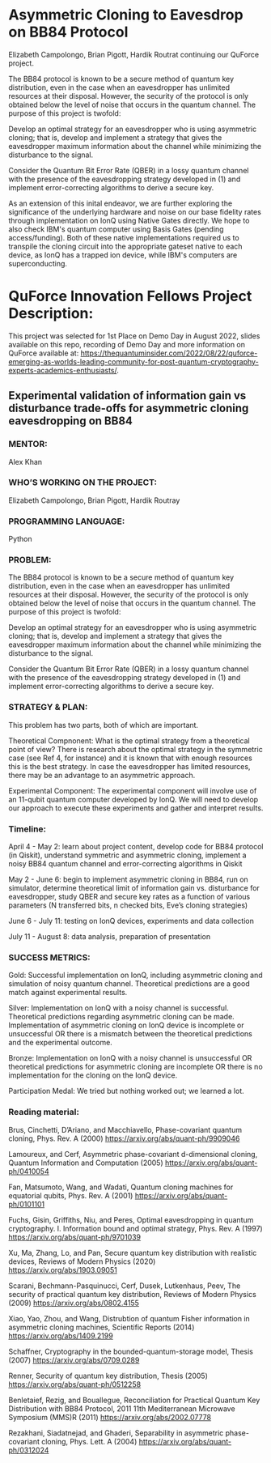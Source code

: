 # Asymmetric Cloning to Eavesdrop on BB84 Protocol

Elizabeth Campolongo, Brian Pigott, Hardik Routrat continuing our QuForce project.

The BB84 protocol is known to be a secure method of quantum key distribution, even in the case when an eavesdropper has unlimited resources at their disposal. However, the security of the protocol is only obtained below the level of noise that occurs in the quantum channel. The purpose of this project is twofold:

Develop an optimal strategy for an eavesdropper who is using asymmetric cloning; that is, develop and implement a strategy that gives the eavesdropper maximum information about the channel while minimizing the disturbance to the signal.

Consider the Quantum Bit Error Rate (QBER) in a lossy quantum channel with the presence of the eavesdropping strategy developed in (1) and implement error-correcting algorithms to derive a secure key. 

As an extension of this inital endeavor, we are further exploring the significance of the underlying hardware and noise on our base fidelity rates through implementation on IonQ using Native Gates directly. We hope to also check IBM's quantum computer using Basis Gates (pending access/funding). Both of these native implementations required us to transpile the cloning circuit into the appropriate gateset native to each device, as IonQ has a trapped ion device, while IBM's computers are superconducting.



# QuForce Innovation Fellows Project Description:
   
   This project was selected for 1st Place on Demo Day in August 2022, slides available on this repo, recording of Demo Day and more information on QuForce available at: https://thequantuminsider.com/2022/08/22/quforce-emerging-as-worlds-leading-community-for-post-quantum-cryptography-experts-academics-enthusiasts/.

## Experimental validation of information gain vs disturbance trade-offs for asymmetric cloning eavesdropping on BB84

### MENTOR: 
Alex Khan

### WHO’S WORKING ON THE PROJECT: 
Elizabeth Campolongo, Brian Pigott, Hardik Routray

### PROGRAMMING LANGUAGE: 
Python

### PROBLEM:  
The BB84 protocol is known to be a secure method of quantum key distribution, even in the case when an eavesdropper has unlimited resources at their disposal. However, the security of the protocol is only obtained below the level of noise that occurs in the quantum channel. The purpose of this project is twofold:

Develop an optimal strategy for an eavesdropper who is using asymmetric cloning; that is, develop and implement a strategy that gives the eavesdropper maximum information about the channel while minimizing the disturbance to the signal.

Consider the Quantum Bit Error Rate (QBER) in a lossy quantum channel with the presence of the eavesdropping strategy developed in (1) and implement error-correcting algorithms to derive a secure key. 

### STRATEGY & PLAN: 
This problem has two parts, both of which are important.

Theoretical Compnonent: What is the optimal strategy from a theoretical point of view? There is research about the optimal strategy in the symmetric case (see Ref 4, for instance) and it is known that with enough resources this is the best strategy. In case the eavesdropper has limited resources, there may be an advantage to an asymmetric approach. 

Experimental Component: The experimental component will involve use of an 11-qubit quantum computer developed by IonQ. We will need to develop our approach to execute these experiments and gather and interpret results.

### Timeline:
April 4 - May 2: learn about project content, develop code for BB84 protocol (in Qiskit), understand symmetric and asymmetric cloning, implement a noisy BB84 quantum channel and error-correcting algorithms in Qiskit 

May 2 - June 6: begin to implement asymmetric cloning in BB84, run on simulator, determine theoretical limit of information gain vs. disturbance for eavesdropper, study QBER and secure key rates as a function of various parameters (N transferred bits, n checked bits, Eve’s cloning strategies)

June 6 - July 11: testing on IonQ devices, experiments and data collection

July 11 - August 8: data analysis, preparation of presentation

### SUCCESS METRICS: 
Gold: Successful implementation on IonQ, including asymmetric cloning and simulation of noisy quantum channel. Theoretical predictions are a good match against experimental results.

Silver: Implementation on IonQ with a noisy channel is successful. Theoretical predictions regarding asymmetric cloning can be made. Implementation of asymmetric cloning on IonQ device is incomplete or unsuccessful OR there is a mismatch between the theoretical predictions and the experimental outcome.

Bronze: Implementation on IonQ with a noisy channel is unsuccessful OR theoretical predictions for asymmetric cloning are incomplete OR there is no implementation for the cloning on the IonQ device.

Participation Medal: We tried but nothing worked out; we learned a lot.

### Reading material:
Brus, Cinchetti, D’Ariano, and Macchiavello, Phase-covariant quantum cloning, Phys. Rev. A (2000) https://arxiv.org/abs/quant-ph/9909046

Lamoureux, and Cerf, Asymmetric phase-covariant d-dimensional cloning, Quantum Information and Computation (2005) https://arxiv.org/abs/quant-ph/0410054

Fan, Matsumoto, Wang, and Wadati, Quantum cloning machines for equatorial qubits, Phys. Rev. A (2001) https://arxiv.org/abs/quant-ph/0101101

Fuchs, Gisin, Griffiths, Niu, and Peres, Optimal eavesdropping in quantum cryptography. I. Information bound and optimal strategy, Phys. Rev. A (1997) https://arxiv.org/abs/quant-ph/9701039

Xu, Ma, Zhang, Lo, and Pan, Secure quantum key distribution with realistic devices, Reviews of Modern Physics (2020)  https://arxiv.org/abs/1903.09051 

Scarani, Bechmann-Pasquinucci, Cerf, Dusek, Lutkenhaus, Peev, The security of practical quantum key distribution, Reviews of Modern Physics (2009) https://arxiv.org/abs/0802.4155

Xiao, Yao, Zhou, and Wang, Distrubtion of quantum Fisher information in asymmetric cloning machines, Scientific Reports (2014) https://arxiv.org/abs/1409.2199

Schaffner, Cryptography in the bounded-quantum-storage model, Thesis (2007) https://arxiv.org/abs/0709.0289

Renner, Security of quantum key distribution, Thesis (2005) https://arxiv.org/abs/quant-ph/0512258 

Benletaief, Rezig, and Bouallegue, Reconciliation for Practical Quantum Key Distribution with BB84 Protocol, 2011 11th Mediterranean Microwave Symposium (MMS)R (2011) https://arxiv.org/abs/2002.07778

Rezakhani, Siadatnejad, and Ghaderi, Separability in asymmetric phase-covariant cloning, Phys. Lett. A (2004) https://arxiv.org/abs/quant-ph/0312024

